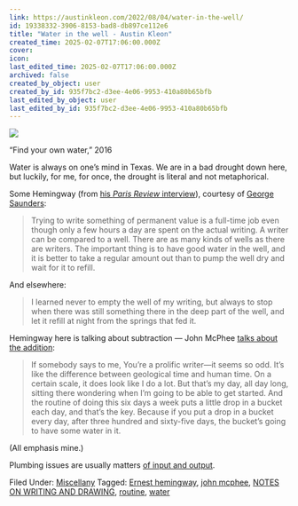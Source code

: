 ```yaml
---
link: https://austinkleon.com/2022/08/04/water-in-the-well/
id: 19338332-3906-8153-bad8-db897ce112e6
title: "Water in the well - Austin Kleon"
created_time: 2025-02-07T17:06:00.000Z
cover: 
icon: 
last_edited_time: 2025-02-07T17:06:00.000Z
archived: false
created_by_object: user
created_by_id: 935f7bc2-d3ee-4e06-9953-410a80b65bfb
last_edited_by_object: user
last_edited_by_id: 935f7bc2-d3ee-4e06-9953-410a80b65bfb
---
```


![](https://austinkleon.com/wp-content/uploads/2022/08/find-your-own-water.jpg)



“Find your own water,” 2016

Water is always on one’s mind in Texas. We are in a bad drought down here, but luckily, for me, for once, the drought is literal and not metaphorical.

Some Hemingway (from [his ](https://www.theparisreview.org/interviews/4825/the-art-of-fiction-no-21-ernest-hemingway)*[Paris Review](https://www.theparisreview.org/interviews/4825/the-art-of-fiction-no-21-ernest-hemingway)*[ interview](https://www.theparisreview.org/interviews/4825/the-art-of-fiction-no-21-ernest-hemingway)), courtesy of [George Saunders](https://georgesaunders.substack.com/p/office-hours-722):

> Trying to write something of permanent value is a full-time job even though only a few hours a day are spent on the actual writing. A writer can be compared to a well. There are as many kinds of wells as there are writers. The important thing is to have good water in the well, and it is better to take a regular amount out than to pump the well dry and wait for it to refill.

And elsewhere:

> I learned never to empty the well of my writing, but always to stop when there was still something there in the deep part of the well, and let it refill at night from the springs that fed it.

Hemingway here is talking about subtraction — John McPhee [talks about the addition](https://www.theparisreview.org/interviews/5997/the-art-of-nonfiction-no-3-john-mcphee):

> If somebody says to me, You’re a prolific writer—it seems so odd. It’s like the difference between geological time and human time. On a certain scale, it does look like I do a lot. But that’s my day, all day long, sitting there wondering when I’m going to be able to get started. And the routine of doing this six days a week puts a little drop in a bucket each day, and that’s the key. Because if you put a drop in a bucket every day, after three hundred and sixty-five days, the bucket’s going to have some water in it.

(All emphasis mine.)

Plumbing issues are usually matters [of input and output](https://austinkleon.com/2019/12/19/your-output-depends-on-your-input/).

Filed Under: [Miscellany](https://austinkleon.com/category/miscellany/) Tagged: [Ernest hemingway](https://austinkleon.com/tag/ernest-hemingway/), [john mcphee](https://austinkleon.com/tag/john-mcphee/), [NOTES ON WRITING AND DRAWING](https://austinkleon.com/tag/writing/), [routine](https://austinkleon.com/tag/routine/), [water](https://austinkleon.com/tag/water/)


